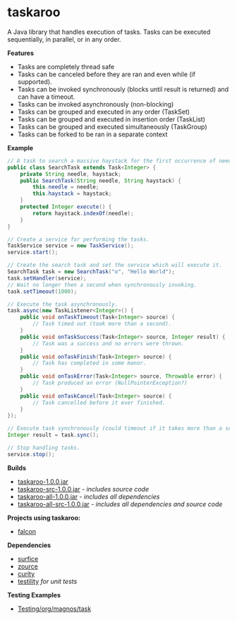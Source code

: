 taskaroo
========

A Java library that handles execution of tasks. Tasks can be executed sequentially, in parallel, or in any order.

**Features**
- Tasks are completely thread safe
- Tasks can be canceled before they are ran and even while (if supported).
- Tasks can be invoked synchronously (blocks until result is returned) and can have a timeout.
- Tasks can be invoked asynchronously (non-blocking)
- Tasks can be grouped and executed in any order (TaskSet)
- Tasks can be grouped and executed in insertion order (TaskList)
- Tasks can be grouped and executed simultaneously (TaskGroup)
- Tasks can be forked to be ran in a separate context

**Example**

```java
// A task to search a massive haystack for the first occurrence of needle.
public class SearchTask extends Task<Integer> {
    private String needle, haystack;
    public SearchTask(String needle, String haystack) {
        this.needle = needle;
        this.haystack = haystack;
    }
    protected Integer execute() {
        return haystack.indexOf(needle);
    }
}

// Create a service for performing the tasks.
TaskService service = new TaskService();
service.start();

// Create the search task and set the service which will execute it.
SearchTask task = new SearchTask("o", "Hello World");
task.setHandler(service);
// Wait no longer then a second when synchronously invoking.
task.setTimeout(1000);

// Execute the task asynchronously.
task.async(new TaskListener<Integer>() {
    public void onTaskTimeout(Task<Integer> source) {
        // Task timed out (took more than a second).
    }
    public void onTaskSuccess(Task<Integer> source, Integer result) {
        // Task was a success and no errors were thrown.
    }
    public void onTaskFinish(Task<Integer> source) {
        // Task has completed in some manor.
    }
    public void onTaskError(Task<Integer> source, Throwable error) {
        // Task produced an error (NullPointerException?)
    }
    public void onTaskCancel(Task<Integer> source) {
        // Task cancelled before it ever finished.
    }
});

// Execute task synchronously (could timeout if it takes more than a second).
Integer result = task.sync();

// Stop handling tasks.
service.stop();
```

**Builds**
- [taskaroo-1.0.0.jar](https://github.com/ClickerMonkey/taskaroo/blob/master/build/taskaroo-1.0.0.jar?raw=true)
- [taskaroo-src-1.0.0.jar](https://github.com/ClickerMonkey/taskaroo/blob/master/build/taskaroo-src-1.0.0.jar?raw=true) *- includes source code*
- [taskaroo-all-1.0.0.jar](https://github.com/ClickerMonkey/taskaroo/blob/master/build/taskaroo-1.0.0.jar?raw=true) *- includes all dependencies*
- [taskaroo-all-src-1.0.0.jar](https://github.com/ClickerMonkey/taskaroo/blob/master/build/taskaroo-src-1.0.0.jar?raw=true) *- includes all dependencies and source code*

**Projects using taskaroo:**
- [falcon](https://github.com/ClickerMonkey/falcon)

**Dependencies**
- [surfice](https://github.com/ClickerMonkey/surfice)
- [zource](https://github.com/ClickerMonkey/zource)
- [curity](https://github.com/ClickerMonkey/curity)
- [testility](https://github.com/ClickerMonkey/testility) *for unit tests*

**Testing Examples**
- [Testing/org/magnos/task](https://github.com/ClickerMonkey/taskaroo/tree/master/Testing/org/magnos/task)
